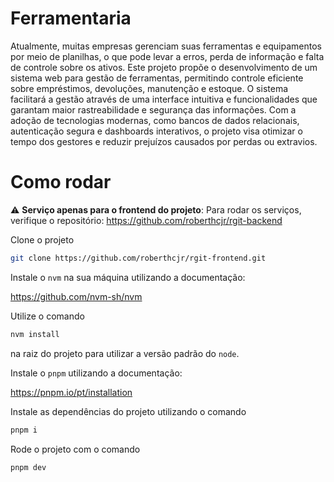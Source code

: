 # Ferramentaria
Atualmente, muitas empresas gerenciam suas ferramentas e equipamentos por meio de planilhas, o que pode levar a erros, perda de informação e falta de controle sobre os ativos. Este projeto propõe o desenvolvimento de um sistema web para gestão de ferramentas, permitindo controle eficiente sobre empréstimos, devoluções, manutenção e estoque. O sistema facilitará a gestão através de uma interface intuitiva e funcionalidades que garantam maior rastreabilidade e segurança das informações. Com a adoção de tecnologias modernas, como bancos de dados relacionais, autenticação segura e dashboards interativos, o projeto visa otimizar o tempo dos gestores e reduzir prejuízos causados por perdas ou extravios.

# Como rodar
:warning: **Serviço apenas para o frontend do projeto**: Para rodar os serviços, verifique o repositório: https://github.com/roberthcjr/rgit-backend

Clone o projeto
```bash
git clone https://github.com/roberthcjr/rgit-frontend.git
```

Instale o `nvm` na sua máquina utilizando a documentação:

https://github.com/nvm-sh/nvm

Utilize o comando 

```bash
nvm install
```

 na raiz do projeto para utilizar a versão padrão do `node`.

Instale o `pnpm` utilizando a documentação:

https://pnpm.io/pt/installation

Instale as dependências do projeto utilizando o comando 

```bash
pnpm i
```

Rode o projeto com o comando 

```bash
pnpm dev
```